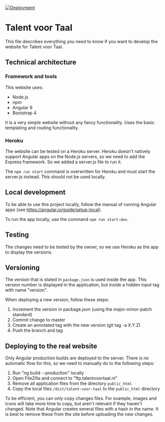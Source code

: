 [![Deployment](https://img.shields.io/badge/deployment-Heroku-brightgreen)](https://talent-voor-taal.herokuapp.com/)

# Talent voor Taal
This file describes everything you need to know if you want to develop the website for Talent voor Taal.

## Technical architecture
### Framework and tools
This website uses:
* Node.js
* npm
* Angular 9
* Bootstrap 4

It is a very simple website without any fancy functionality. Uses the basic templating and routing functionality.

### Heroku
The website can be tested on a Heroku server. Heroku doesn't natively support Angular apps on the Node.js servers,
so we need to add the Express framework. So we added a server.js file to run it.

The `npm run start` command is overwritten for Heroku and must start the server.js instead. This should not be used locally.

## Local development
To be able to use this project locally, follow the manual of running Angular apps (see https://angular.io/guide/setup-local).

To run the app locally, use the command `npm run start:dev`.

## Testing
The changes need to be tested by the owner, so we use Heroku as the app to display the versions.

## Versioning
The version that is stated in `package.json` is used inside the app.
This version number is displayed in the application, but inside a hidden input tag with name "version".

When deploying a new version, follow these steps:
1. Increment the version in package.json (using the major-minor-patch standard)
2. Commit change to master
3. Create an annotated tag with the new version (git tag -a X.Y.Z)
4. Push the branch and tag 

## Deploying to the real website
Only Angular production builds are deployed to the server. There is no automatic flow for this, so we need to manually
do to the following steps:
1. Run "ng build --production" locally
2. Open FileZilla and connect to "ftp.talentvoortaal.nl"
3. Remove all application files from the directory `public_html`
4. Copy the local files `/dist/talent-voor-taal` to the `public_html` directory

To be efficient, you can only copy changes files. For example, images and icons will take more time to copy, but aren't relevant
if they haven't changed. Note that Angular creates several files with a hash in the name. It is best to remove these from the site
before uploading the new changes.
